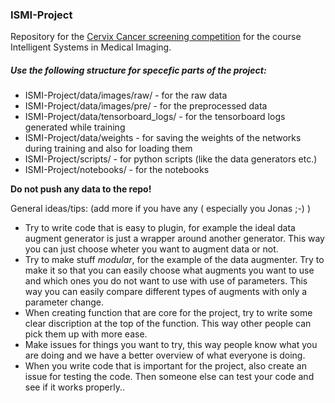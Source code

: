 ### ISMI-Project                                                                  
Repository for the [Cervix Cancer screening
competition](https://www.kaggle.com/c/intel-mobileodt-cervical-cancer-screening)
for the course Intelligent Systems in Medical Imaging.


##### Use the following structure for specefic parts of the project:                  

* ISMI-Project/data/images/raw/ - for the raw data 
* ISMI-Project/data/images/pre/ - for the preprocessed data  
* ISMI-Project/data/tensorboard_logs/ - for the tensorboard logs generated while training
* ISMI-Project/data/weights - for saving the weights of the networks during training and also for loading them
* ISMI-Project/scripts/ - for python scripts (like the data generators etc.)                   
* ISMI-Project/notebooks/ - for the notebooks

**Do not push any data to the repo!**

General ideas/tips: (add more if you have any ( especially you Jonas ;-) )

* Try to write code that is easy to plugin, for example the ideal data augment
generator is just a wrapper around another generator. This way you can just
choose wheter you want to augment data or not.
* Try to make stuff _modular_, for the example of the data augmenter. Try to
make it so that you can easily choose what augments you want to use and which
ones you do not want to use with use of parameters. This way you can easily
compare different types of augments with only a parameter change.
* When creating function that are core for the project, try to write some clear
discription at the top of the function. This way other people can pick them
up with more ease. 
* Make issues for things you want to try, this way people know what you are
doing and we have a better overview of what everyone is doing. 
* When you write code that is important for the project, also create an issue
for testing the code. Then someone else can test your code and see if it
works properly..
